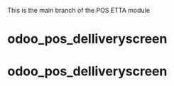 This is the main branch of the POS ETTA module
# odoo_pos_delliveryscreen
# odoo_pos_delliveryscreen
